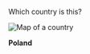 Which country is this?

![Map of a country](images/EU-Poland_(orthographic_projection).svg)
<!--question-->
**Poland**